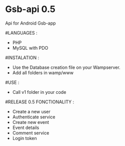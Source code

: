 # Gsb-api 0.5 
Api for Android Gsb-app 

#LANGUAGES : 

- PHP
- MySQL with PDO

#INSTALATION : 

- Use the Database creation file on your Wampserver.
- Add all folders in wamp/www

#USE :

- Call v1 folder in your code 

#RELEASE 0.5 FONCTIONALITY : 

- Create a new user
- Authenticate service
- Create new event
- Event details
- Comment service 
- Login token

